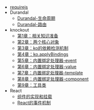 - [requirejs](require.md)
- Durandal
    - [Durandal-生命周期](Durandal-Lifecycle.md) 
    - [Durandal-路由](Durandal-Router.md)
- knockout
    - [第1章：相关知识准备](knockout/第1章：相关知识准备.md) 
    - [第2章：两个核心对象](knockout/第2章：两个核心对象.md)
    - [第3章：ko的依赖检测机制](knockout/第3章：ko的依赖检测机制.md)
    - [第4章：ko.applyBindings](knockout/第4章：ko.applyBindings.md)
    - [第5章：内置绑定处理器-event](knockout/第5章：内置绑定处理器-event.md)
    - [第6章：内置绑定处理器-value](knockout/第6章：内置绑定处理器-value.md)
    - [第7章：内置绑定处理器-template](knockout/第7章：内置绑定处理器-template.md)
    - [第8章：内置绑定处理器-component](knockout/第8章：内置绑定处理器-component.md)
    - [第9章：工具类](knockout/第9章：工具类.md)
- React     
    - [组件的实现和挂载](React/组件的实现和挂载.md)
    - [React的事件机制](React/React事件机制.md) 